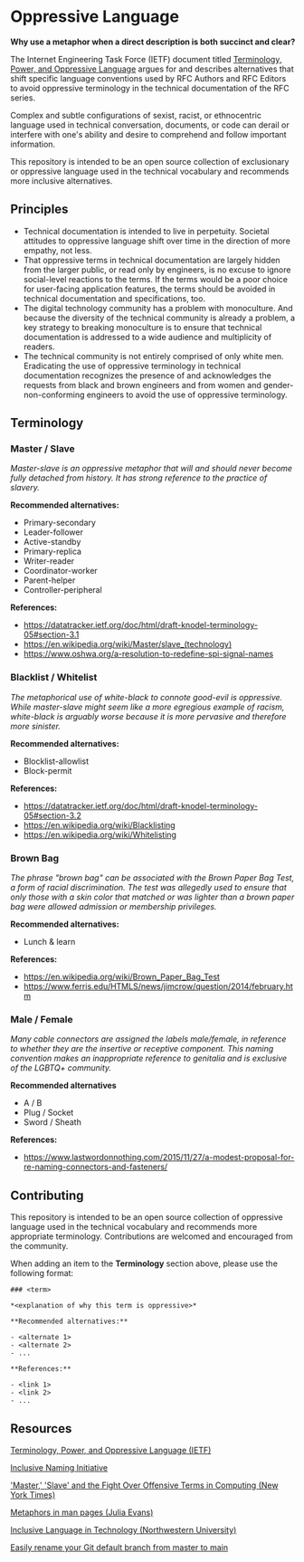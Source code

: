 # Oppressive Language

**Why use a metaphor when a direct description is both succinct and clear?**

The Internet Engineering Task Force (IETF) document titled [Terminology, Power, and Oppressive Language](https://datatracker.ietf.org/doc/draft-knodel-terminology/) argues for and describes alternatives that shift specific language conventions used by RFC Authors and RFC Editors to avoid oppressive terminology in the technical documentation of the RFC series.

Complex and subtle configurations of sexist, racist, or ethnocentric language used in technical conversation, documents, or code can derail or interfere with one's ability and desire to comprehend and follow important information.

This repository is intended to be an open source collection of exclusionary or oppressive language used in the technical vocabulary and recommends more inclusive alternatives.

## Principles

- Technical documentation is intended to live in perpetuity. Societal attitudes to oppressive language shift over time in the direction of more empathy, not less.
- That oppressive terms in technical documentation are largely hidden from the larger public, or read only by engineers, is no excuse to ignore social-level reactions to the terms. If the terms would be a poor choice for user-facing application features, the terms should be avoided in technical documentation and specifications, too.
- The digital technology community has a problem with monoculture. And because the diversity of the technical community is already a problem, a key strategy to breaking monoculture is to ensure that technical documentation is addressed to a wide audience and multiplicity of readers.
- The technical community is not entirely comprised of only white men. Eradicating the use of oppressive terminology in technical documentation recognizes the presence of and acknowledges the requests from black and brown engineers and from women and gender-non-conforming engineers to avoid the use of oppressive terminology.


## Terminology

### Master / Slave

*Master-slave is an oppressive metaphor that will and should never become fully detached from history. It has strong reference to the practice of slavery.*

**Recommended alternatives:**

- Primary-secondary
- Leader-follower
- Active-standby
- Primary-replica
- Writer-reader
- Coordinator-worker
- Parent-helper
- Controller-peripheral

**References:**

- https://datatracker.ietf.org/doc/html/draft-knodel-terminology-05#section-3.1
- https://en.wikipedia.org/wiki/Master/slave_(technology)
- https://www.oshwa.org/a-resolution-to-redefine-spi-signal-names

### Blacklist / Whitelist

*The metaphorical use of white-black to connote good-evil is oppressive. While master-slave might seem like a more egregious example of racism, white-black is arguably worse because it is more pervasive and therefore more sinister.*

**Recommended alternatives:**

- Blocklist-allowlist
- Block-permit

**References:**

- https://datatracker.ietf.org/doc/html/draft-knodel-terminology-05#section-3.2
- https://en.wikipedia.org/wiki/Blacklisting
- https://en.wikipedia.org/wiki/Whitelisting

### Brown Bag

*The phrase "brown bag" can be associated with the Brown Paper Bag Test, a form of racial discrimination. The test was allegedly used to ensure that only those with a skin color that matched or was lighter than a brown paper bag were allowed admission or membership privileges.*

**Recommended alternatives:**

- Lunch & learn

**References:**

- https://en.wikipedia.org/wiki/Brown_Paper_Bag_Test
- https://www.ferris.edu/HTMLS/news/jimcrow/question/2014/february.htm

### Male / Female

*Many cable connectors are assigned the labels male/female, in reference to whether they are the insertive or receptive component. This naming convention makes an inappropriate reference to genitalia and is exclusive of the LGBTQ+ community.*

**Recommended alternatives**
- A / B
- Plug / Socket
- Sword / Sheath

**References:**
- https://www.lastwordonnothing.com/2015/11/27/a-modest-proposal-for-re-naming-connectors-and-fasteners/

## Contributing

This repository is intended to be an open source collection of oppressive language used in the technical vocabulary and recommends more appropriate terminology. Contributions are welcomed and encouraged from the community.

When adding an item to the **Terminology** section above, please use the following format:

```
### <term>

*<explanation of why this term is oppressive>*

**Recommended alternatives:**

- <alternate 1>
- <alternate 2>
- ...

**References:**

- <link 1>
- <link 2>
- ...
```

## Resources

[Terminology, Power, and Oppressive Language (IETF)](https://datatracker.ietf.org/doc/draft-knodel-terminology/)

[Inclusive Naming Initiative](https://inclusivenaming.org/)

['Master,' 'Slave' and the Fight Over Offensive Terms in Computing (New York Times)](https://www.nytimes.com/2021/04/13/technology/racist-computer-engineering-terms-ietf.html)

[Metaphors in man pages (Julia Evans)](https://jvns.ca/blog/2020/05/08/metaphors-in-man-pages/)

[Inclusive Language in Technology (Northwestern University)](https://www.it.northwestern.edu/about/it-projects/dei/glossary.html)

[Easily rename your Git default branch from master to main](https://www.hanselman.com/blog/EasilyRenameYourGitDefaultBranchFromMasterToMain.aspx)
